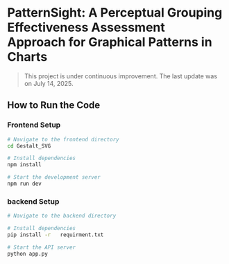 # PatternSight: A Perceptual Grouping Effectiveness Assessment Approach for Graphical Patterns in Charts
> This project is under continuous improvement. The last update was on July 14, 2025.
## How to Run the Code

### Frontend Setup

```bash
# Navigate to the frontend directory
cd Gestalt_SVG

# Install dependencies
npm install

# Start the development server
npm run dev
```

### backend Setup
```bash
# Navigate to the backend directory

# Install dependencies
pip install -r   requirment.txt

# Start the API server
python app.py
```
